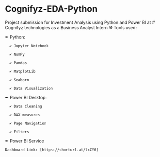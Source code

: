 # Cognifyz-EDA-Python

Project submission for Investment Analysis using Python and Power BI at # Cognifyz technologies as a Business Analyst Intern
⚒ Tools used: 

✒ Python:

      ✔ Jupyter Notebook
      
      ✔ NumPy
      
      ✔ Pandas
      
      ✔ MatplotLib
      
      ✔ Seaborn
      
      ✔ Data Visualization



✒ Power BI Desktop:

      ✔ Data Cleaning
      
      ✔ DAX measures
      
      ✔ Page Navigation
      
      ✔ Filters



✒ Power BI Service

    Dashboard Link: [https://shorturl.at/lxCY0]
